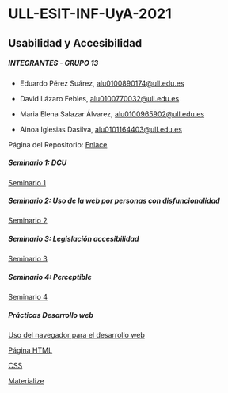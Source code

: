 # ULL-ESIT-INF-UyA-2021

## Usabilidad y Accesibilidad

##### INTEGRANTES - GRUPO 13

+ Eduardo Pérez Suárez, [alu0100890174@ull.edu.es](alu0100890174@ull.edu.es)

+ David Lázaro Febles, [alu0100770032@ull.edu.es](alu0100770032@ull.edu.es)

+ Maria Elena Salazar Álvarez, [alu0100965902@ull.edu.es](alu0100965902@ull.edu.es)

+ Ainoa Iglesias Dasilva, [alu0101164403@ull.edu.es](alu0101164403@ull.edu.es)


Página del Repositorio: [Enlace](https://educande05.github.io/ULL-ESIT-INF-UyA-2021/)

##### Seminario 1: DCU 
[Seminario 1](https://github.com/educande05/ULL-ESIT-INF-UyA-2021/blob/main/Seminarios/Seminario%201%20DCU/README.md)

##### Seminario 2: Uso de la web por personas con disfuncionalidad
[Seminario 2](https://github.com/educande05/ULL-ESIT-INF-UyA-2021/blob/main/Seminarios/Seminario%202%20Uso%20de%20la%20web%20por%20personas%20con%20disfuncionalidad/Uso%20de%20la%20web%20por%20personas%20con%20disfuncionalidad.md)

##### Seminario 3: Legislación accesibilidad
[Seminario 3](https://github.com/educande05/ULL-ESIT-INF-UyA-2021/blob/main/Seminarios/Seminario%203%20Legislaci%C3%B3n%20Accesibilidad/LEGISLACI%C3%93N%20ACCESIBILIDAD.pdf)

##### Seminario 4: Perceptible
[Seminario 4](https://github.com/educande05/ULL-ESIT-INF-UyA-2021/blob/main/Seminarios/Seminario%204%20Perceptible/Seminario%20perceptible.pdf)


##### Prácticas Desarrollo web

[Uso del navegador para el desarrollo web](https://github.com/educande05/ULL-ESIT-INF-UyA-2021/tree/main/Pr%C3%A1cticas/Uso%20del%20navegador%20para%20el%20desarrollo%20web)

[Página HTML](https://github.com/educande05/ULL-ESIT-INF-UyA-2021/tree/main/Pr%C3%A1cticas/Introduccion%20HTML)

[CSS](https://github.com/educande05/ULL-ESIT-INF-UyA-2021/tree/main/Pr%C3%A1cticas/Introducci%C3%B3n%20a%20CSS)

[Materialize](https://github.com/educande05/ULL-ESIT-INF-UyA-2021/tree/main/Pr%C3%A1cticas/Materialize)
